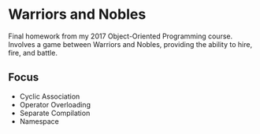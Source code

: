 # Warriors and Nobles

Final homework from my 2017 Object-Oriented Programming course. Involves a game between Warriors and Nobles, providing the ability to hire, fire, and battle.  

## Focus
* Cyclic Association
* Operator Overloading
* Separate Compilation
* Namespace
